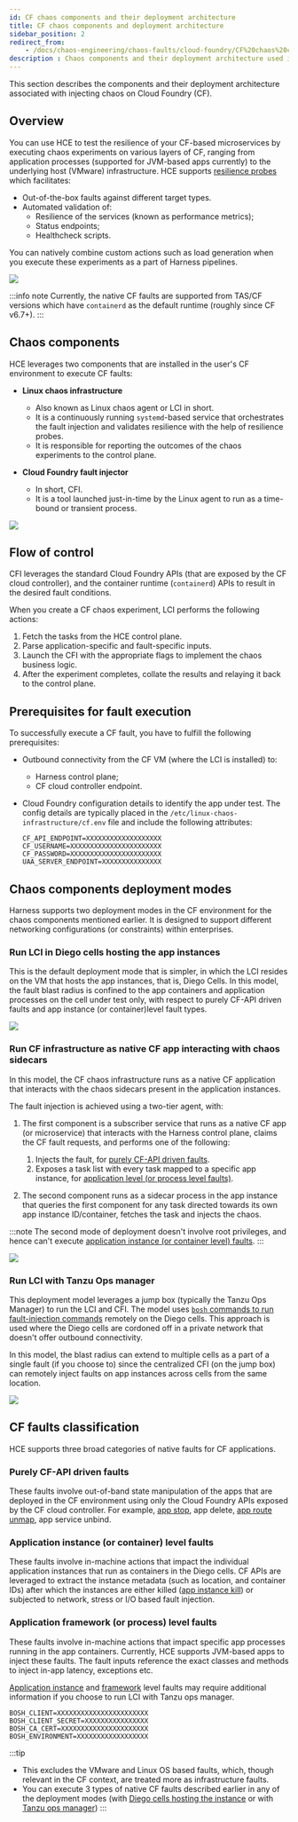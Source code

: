 ```yaml
---
id: CF chaos components and their deployment architecture
title: CF chaos components and deployment architecture
sidebar_position: 2
redirect_from:
    - /docs/chaos-engineering/chaos-faults/cloud-foundry/CF%20chaos%20components%20and%20their%20deployment%20architecture
description : Chaos components and their deployment architecture used in CF fault injection
---
```


This section describes the components and their deployment architecture associated with injecting chaos on Cloud Foundry (CF).

## Overview

You can use HCE to test the resilience of your CF-based microservices by executing chaos experiments on various layers of CF, ranging from application processes (supported for JVM-based apps currently) to the underlying host (VMware) infrastructure.
HCE supports [resilience probes](/docs/chaos-engineering/concepts/explore-features/resilience-probes/resilience-probes.md) which facilitates:
- Out-of-the-box faults against different target types.
- Automated validation of:
  - Resilience of the services (known as performance metrics);
  - Status endpoints;
  - Healthcheck scripts.

You can natively combine custom actions such as load generation when you execute these experiments as a part of Harness pipelines.

![](./static/images/test-resilience-1.png)

:::info note
Currently, the native CF faults are supported from TAS/CF versions which have `containerd` as the default runtime (roughly since CF v6.7+).
:::

## Chaos components

HCE leverages two components that are installed in the user's CF environment to execute CF faults:

- **Linux chaos infrastructure**
    - Also known as Linux chaos agent or LCI in short.
    - It is a continuously running `systemd`-based service that orchestrates the fault injection and validates resilience with the help of resilience probes.
    - It is responsible for reporting the outcomes of the chaos experiments to the control plane.

- **Cloud Foundry fault injector**
    - In short, CFI.
    - It is a tool launched just-in-time by the Linux agent to run as a time-bound or transient process.

![](./static/images/control-plane-2.png)

## Flow of control

CFI leverages the standard Cloud Foundry APIs (that are exposed by the CF cloud controller), and the container runtime (`containerd`) APIs to result in the desired fault conditions.

When you create a CF chaos experiment, LCI performs the following actions:
1. Fetch the tasks from the HCE control plane.
2. Parse application-specific and fault-specific inputs.
3. Launch the CFI with the appropriate flags to implement the chaos business logic.
4. After the experiment completes, collate the results and relaying it back to the control plane.

## Prerequisites for fault execution

To successfully execute a CF fault, you have to fulfill the following prerequisites:

- Outbound connectivity from the CF VM (where the LCI is installed) to:
    - Harness control plane;
    - CF cloud controller endpoint.

- Cloud Foundry configuration details to identify the app under test. The config details are typically placed in the `/etc/linux-chaos-infrastructure/cf.env` file and include the following attributes:

    ```
    CF_API_ENDPOINT=XXXXXXXXXXXXXXXXXXX
    CF_USERNAME=XXXXXXXXXXXXXXXXXXXXXXX
    CF_PASSWORD=XXXXXXXXXXXXXXXXXXXXXXX
    UAA_SERVER_ENDPOINT=XXXXXXXXXXXXXXX
    ```

## Chaos components deployment modes

Harness supports two deployment modes in the CF environment for the chaos components mentioned earlier. It is designed to support different networking configurations (or constraints) within enterprises.

### Run LCI in Diego cells hosting the app instances

This is the default deployment mode that is simpler, in which the LCI resides on the VM that hosts the app instances, that is, Diego Cells. In this model, the fault blast radius is confined to the app containers and application processes on the cell under test only, with respect to purely CF-API driven faults and app instance (or container)level fault types.

![](./static/images/deployment-model-3.png)

### Run CF infrastructure as native CF app interacting with chaos sidecars

In this model, the CF chaos infrastructure runs as a native CF application that interacts with the chaos sidecars present in the application instances.

The fault injection is achieved using a two-tier agent, with:

1. The first component is a subscriber service that runs as a native CF app (or microservice) that interacts with the Harness control plane, claims the CF fault requests, and performs one of the following:
    1. Injects the fault, for [purely CF-API driven faults](https://developer.harness.io/docs/chaos-engineering/use-harness-ce/chaos-faults/cloud-foundry/cf%20chaos%20components%20and%20their%20deployment%20architecture/#purely-cf-api-driven-faults).
    2. Exposes a task list with every task mapped to a specific app instance, for [application level (or process level faults)](https://developer.harness.io/docs/chaos-engineering/use-harness-ce/chaos-faults/cloud-foundry/cf%20chaos%20components%20and%20their%20deployment%20architecture/#application-framework-or-process-level-faults).

2. The second component runs as a sidecar process in the app instance that queries the first component for any task directed towards its own app instance ID/container, fetches the task and injects the chaos.

:::note
The second mode of deployment doesn't involve root privileges, and hence can't execute [application instance (or container level) faults](https://developer.harness.io/docs/chaos-engineering/use-harness-ce/chaos-faults/cloud-foundry/cf%20chaos%20components%20and%20their%20deployment%20architecture/#application-instance-or-container-level-faults).
:::

![](./static/images/sidecar.png)

### Run LCI with Tanzu Ops manager

This deployment model leverages a jump box (typically the Tanzu Ops Manager) to run the LCI and CFI. The model uses [`bosh` commands to run fault-injection commands](https://community.pivotal.io/s/article/How-to-Run-Bash-Commands-via-BOSH?language=en_US) remotely on the Diego cells. This approach is used where the Diego cells are cordoned off in a private network that doesn't offer outbound connectivity.

In this model, the blast radius can extend to multiple cells as a part of a single fault (if you choose to) since the centralized CFI (on the jump box) can remotely inject faults on app instances across cells from the same location.

![](./static/images/deployment-tanzu-4.png)

## CF faults classification

HCE supports three broad categories of native faults for CF applications.

### Purely CF-API driven faults

These faults involve out-of-band state manipulation of the apps that are deployed in the CF environment using only the Cloud Foundry APIs exposed by the CF cloud controller. For example, [app stop](/docs/chaos-engineering/use-harness-ce/chaos-faults/cloud-foundry/cf-app-stop.md), app delete, [app route unmap](/docs/chaos-engineering/use-harness-ce/chaos-faults/cloud-foundry/cf-app-route-unmap.md), app service unbind.

### Application instance (or container) level faults

These faults involve in-machine actions that impact the individual application instances that run as containers in the Diego cells. CF APIs are leveraged to extract the instance metadata (such as location, and container IDs) after which the instances are either killed ([app instance kill](/docs/chaos-engineering/use-harness-ce/chaos-faults/cloud-foundry/cf-app-container-kill.md)) or subjected to network, stress or I/O based fault injection.

### Application framework (or process) level faults

These faults involve in-machine actions that impact specific app processes running in the app containers. Currently, HCE supports JVM-based apps to inject these faults. The fault inputs reference the exact classes and methods to inject in-app latency, exceptions etc.

[Application instance](#application-instance-or-container-level-faults) and [framework](#application-framework-or-process-level-faults) level faults may require additional information if you choose to run LCI with Tanzu ops manager.

```
BOSH_CLIENT=XXXXXXXXXXXXXXXXXXXXXXX
BOSH_CLIENT_SECRET=XXXXXXXXXXXXXXXX
BOSH_CA_CERT=XXXXXXXXXXXXXXXXXXXXXX
BOSH_ENVIRONMENT=XXXXXXXXXXXXXXXXXX
```

:::tip
- This excludes the VMware and Linux OS based faults, which, though relevant in the CF context, are treated more as infrastructure faults.
- You can execute 3 types of native CF faults described earlier in any of the deployment modes (with [Diego cells hosting the instance](#run-lci-in-diego-cells-hosting-the-app-instances) or with [Tanzu ops manager](#run-lci-with-tanzu-ops-manager))
:::